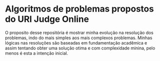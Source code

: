 # Algoritmos de problemas propostos do URI Judge Online

O proposito desse repositória é mostrar minha evolução na resolução dos problemas, indo do mais simples aos mais complexos problemas. Minhas lógicas nas resoluções são baseadas em fundamentação acadêmica e assim tentando obter uma solução otima e com complexidade minina, pelo menos é esta a intenção inicial.
